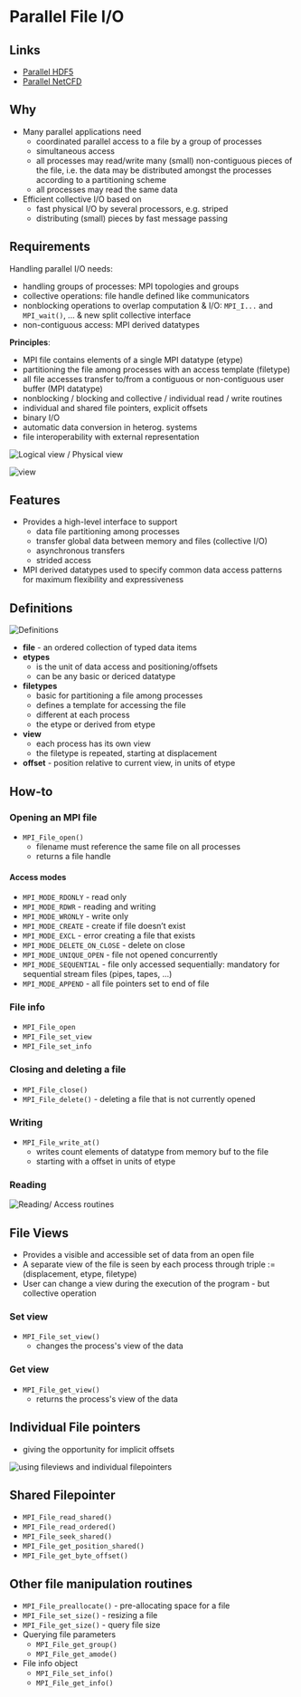 # Parallel File I/O

## Links

* [Parallel HDF5](https://portal.hdfgroup.org/display/HDF5/Introduction+to+Parallel+HDF5)
* [Parallel NetCFD](https://en.wikipedia.org/wiki/NetCDF#Parallel-NetCDF)

## Why

* Many parallel applications need
	* coordinated parallel access to a file by a group of processes
	* simultaneous access
	* all processes may read/write many (small) non-contiguous pieces of the file,
	i.e. the data may be distributed amongst the processes according to a partitioning scheme
	*  all processes may read the same data
* Efficient collective I/O based on
	* fast physical I/O by several processors, e.g. striped
	* distributing (small) pieces by fast message passing

## Requirements

Handling parallel I/O needs:

* handling groups of processes: MPI topologies and groups
* collective operations: file handle defined like communicators
* nonblocking operations to overlap computation & I/O: `MPI_I...` and `MPI_wait()`, ... & new split collective interface
* non-contiguous access: MPI derived datatypes

**Principles**:

* MPI file contains elements of a single MPI datatype (etype)
* partitioning the file among processes with an access template (filetype)
* all file accesses transfer to/from a contiguous or non-contiguous user buffer (MPI datatype)
* nonblocking / blocking and collective / individual read / write routines
* individual and shared file pointers, explicit offsets
* binary I/O
* automatic data conversion in heterog. systems
* file interoperability with external representation

![Logical view / Physical view](figures/MPI_ParallelFileIO/LogicalPhysicalView.png)

![view](figures/MPI_ParallelFileIO/View.png)

## Features

* Provides a high-level interface to support
	* data file partitioning among processes
	* transfer global data between memory and files (collective I/O)
	* asynchronous transfers
	* strided access
* MPI derived datatypes used to specify common data access patterns for maximum flexibility and expressiveness

## Definitions

![Definitions](figures/MPI_ParallelFileIO/Definitions.png)

* **file** - an ordered collection of typed data items
* **etypes** 
	* is the unit of data access and positioning/offsets
	* can be any basic or dericed datatype
* **filetypes**
	* basic for partitioning a file among processes
	* defines a template for accessing the file
	* different at each process
	* the etype or derived from etype
* **view**
	* each process has its own view
	* the filetype is repeated, starting at displacement
* **offset** - position relative to current view, in units of etype

## How-to

### Opening an MPI file

* `MPI_File_open()`
	* filename must reference the same file on all processes
	* returns a file handle

#### Access modes

* `MPI_MODE_RDONLY` - read only
* `MPI_MODE_RDWR` - reading and writing
* `MPI_MODE_WRONLY` - write only
* `MPI_MODE_CREATE` - create if file doesn’t exist
* `MPI_MODE_EXCL` - error creating a file that exists
* `MPI_MODE_DELETE_ON_CLOSE` - delete on close
* `MPI_MODE_UNIQUE_OPEN` - file not opened concurrently
* `MPI_MODE_SEQUENTIAL` - file only accessed sequentially: mandatory for sequential stream files (pipes, tapes, ...)
* `MPI_MODE_APPEND` - all file pointers set to end of file 	   
### File info

* `MPI_File_open`
* `MPI_File_set_view`
* `MPI_File_set_info`

### Closing and deleting a file

* `MPI_File_close()`
* `MPI_File_delete()` - deleting a file that is not currently opened

### Writing

* `MPI_File_write_at()`
	* writes count elements of datatype from memory buf to the file
	* starting with a offset in units of etype

### Reading

![Reading/ Access routines](figures/MPI_ParallelFileIO/Reading.png)	

## File Views

* Provides a visible and accessible set of data from an open file* A separate view of the file is seen by each process through triple := (displacement, etype, filetype)* User can change a view during the execution of the program - but collective operation
### Set view

* `MPI_File_set_view()`
	* changes the process's view of the data 

### Get view

* `MPI_File_get_view()`
	* returns the process's view of the data  

## Individual File pointers

* giving the opportunity for implicit offsets

![using fileviews and individual filepointers](figures/MPI_ParallelFileIO/FileviewsIndividualFilepointers.png)

## Shared Filepointer

* `MPI_File_read_shared()`
* `MPI_File_read_ordered()`
* `MPI_File_seek_shared()`
* `MPI_File_get_position_shared()`
* `MPI_File_get_byte_offset()`

## Other file manipulation routines

* `MPI_File_preallocate()` - pre-allocating space for a file
* `MPI_File_set_size()` - resizing a file
* `MPI_File_get_size()` - query file size
* Querying file parameters
	* `MPI_File_get_group()`
	* `MPI_File_get_amode()`
* File info object
	* `MPI_File_set_info()`
	* `MPI_File_get_info()`  